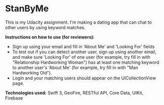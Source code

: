 # StanByMe

This is my Udacity assignment. I'm making a dating app that can chat to other users by using keyword matches. 

__Instructions on how to use (for reviewers):__ 
- Sign up using your email and fill in 'About Me' and 'Looking For' fields
- To test out if you can detect another user, sign up using another email, and make sure 'Looking For' of one user (for example, try fill in with "Relationship Hardworking Woman") has at least one matching keyword to another user's 'About Me' (for example, try fill in with "Man Hardworking Old"). 
- Login and your matching users should appear on the UICollectionView page. 

__Technologies used:__ Swift 3, GeoFire, RESTful API, Core Data, UIKit, Firebase
